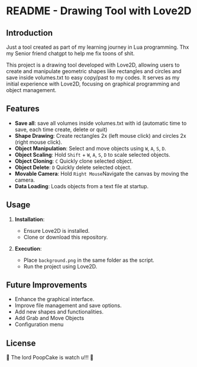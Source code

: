 # README - Drawing Tool with Love2D

## Introduction

Just a tool created as part of my learning journey in Lua programming. Thx my Senior friend chatgpt to help me fix toons of shit.

This project is a drawing tool developed with Love2D, allowing users to create and manipulate geometric shapes like rectangles and circles and save inside volumes.txt to easy copy/past to my codes. It serves as my initial experience with Love2D, focusing on graphical programming and object management.

## Features

- **Save all**: save all volumes inside volumes.txt with id (automatic time to save, each time create, delete or quit)
- **Shape Drawing**: Create rectangles 2x (left mouse click) and circles 2x (right mouse click).
- **Object Manipulation**: Select and move objects using `W`, `A`, `S`, `D`.
- **Object Scaling**: Hold `Shift` + `W`, `A`, `S`, `D` to scale selected objects.
- **Object Cloning**: `C` Quickly clone selected object.
- **Object Delete**: `D` Quickly delete selected object.
- **Movable Camera**: Hold `Right Mouse`Navigate the canvas by moving the camera.
- **Data Loading**: Loads objects from a text file at startup.

## Usage

1. **Installation**:
   - Ensure Love2D is installed.
   - Clone or download this repository.

2. **Execution**:
   - Place `background.png` in the same folder as the script.
   - Run the project using Love2D.

## Future Improvements

- Enhance the graphical interface.
- Improve file management and save options.
- Add new shapes and functionalities.
- Add Grab and Move Objects
- Configuration menu

## License
👀 The lord PoopCake is watch u!!! 👀
